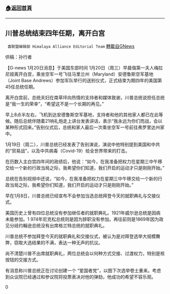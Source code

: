###  [:house:返回首頁](https://github.com/ourhimalayas/txt)
---

## 川普总统结束四年任期，离开白宫
` 喜联盟编辑部 Himalaya Alliance Editorial Team` [轉載自GNews](https://gnews.org/zh-hans/779275/)

供稿：孙行者

【G-news 1月20日消息】于美国东部时间 1月20日（周三）早晨偕第一夫人梅拉尼娅离开白宫，乘坐空军一号飞往马里兰州（Maryland）安德鲁斯空军基地（Joint Base Andrews）参加军队举行的送别仪式，正式结束为期四年的美国第45任总统任期。

离开白宫前，总统夫妇在南草坪向热情的支持者和媒体致谢，川普总统说担任总统是“我一生的荣幸”，“希望这不是一个长期的再见。”

早上8点半左右，飞机到达安德鲁斯空军基地，支持者和他的其他家人都已在此等候。随后总统伴随着21响礼炮走上讲台发表讲话，表示“我永远为你们而战，会以某种形式回来。”告别仪式后，总统和家人最后一次乘坐空军一号前往弗罗里达州家中。

1月19日（周二），川普总统已经发表了告别演说，演说中他特别提到美国和中共的“贸易战”，以及中共病毒（Covid-19）给全世界带来的打击。

在历数入主白宫四年间的政绩后，他说：“如今，在我准备把权力在星期三中午移交给一个新的行政当局之际，我希望你们知道，我们开启的运动才只是刚刚开始。”

总统在告别视频中还说，“如今，在我准备把权力在星期三中午移交给一个新的行政当局之际，我希望你们知道，我们开启的运动才只是刚刚开始。”

早在1月8日，川普总统已经宣布不会参加当选总统拜登今天的就职典礼与交接仪式。

美国历史上曾有四位总统没有参加继任者的就职典礼。1921年威尔逊总统是因病未能参加。1 974年尼克松总统则是因为辞职没有参加。再往前则是1869年因为政见分歧约翰逊总统没有出席格兰特总统的就职典礼。

川普总统不参加拜登今天的就职典礼和交接仪式，被认为是对拜登选举大规模舞弊，窃取大选结果的不满，表达一种无声的抗议。

尚不清楚川普不出席就职典礼，两位总统会以何种方式交接、过渡权力，特别是核按钮的交接方式。

有消息称川普总统正在讨论创建一个 “爱国者党”，以图下次选举卷土重来。考虑到众议院已经通过和参议院将投票表决对他的弹劾，他成功的希望不容乐观。

0
